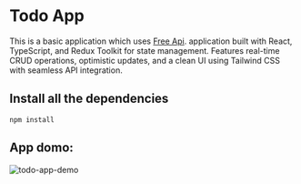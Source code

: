 # Todo App

This is a basic application which uses [Free Api](https://freeapi.app/). application built with React, TypeScript, and Redux Toolkit for state management. Features real-time CRUD operations, optimistic updates, and a clean UI using Tailwind CSS with seamless API integration.

## Install all the dependencies
`npm install`

## App domo:

![todo-app-demo](https://github.com/user-attachments/assets/5c9dadaa-b409-442f-8df4-0e5860a4764f)
